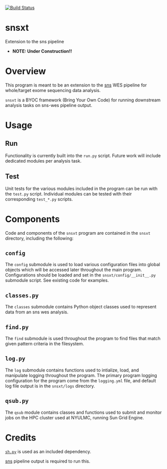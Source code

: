 [![Build Status](https://travis-ci.org/NYU-Molecular-Pathology/snsxt.svg?branch=master)](https://travis-ci.org/NYU-Molecular-Pathology/snsxt)
# snsxt
Extension to the sns pipeline

- __NOTE: Under Construction!!__

# Overview

This program is meant to be an extension to the [sns](https://github.com/NYU-Molecular-Pathology/sns) WES pipeline for whole/target exome sequencing data analysis. 

`snsxt` is a BYOC framework (Bring Your Own Code) for running downstream analysis tasks on sns-wes pipeline output. 

# Usage

## Run

Functionality is currently built into the `run.py` script. Future work will include dedicated modules per analysis task. 

## Test

Unit tests for the various modules included in the program can be run with the `test.py` script. Individual modules can be tested with their corresponding `test_*.py` scripts.

# Components

Code and components of the `snsxt` program are contained in the `snsxt` directory, including the following:

## `config`

The `config` submodule is used to load various configuration files into global objects which will be accessed later throughout the main program. Configurations should be loaded and set in the `snsxt/config/__init__.py` submodule script. See existing code for examples.

## `classes.py`

The `classes` submodule contains Python object classes used to represent data from an sns wes analysis. 

## `find.py`

The `find` submodule is used throughout the program to find files that match given pattern criteria in the filesystem.

## `log.py`

The `log` submodule contains functions used to intialize, load, and manipulate logging throughout the program. The primary program logging configuration for the program come from the `logging.yml` file, and default log file output is in the `snsxt/logs` directory.

## `qsub.py`

The `qsub` module contains classes and functions used to submit and monitor jobs on the HPC cluster used at NYULMC, running Sun Grid Engine. 

# Credits

[`sh.py`](https://github.com/amoffat/sh) is used as an included dependency.

[sns](https://github.com/NYU-Molecular-Pathology/sns) pipeline output is required to run this. 
